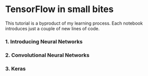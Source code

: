 # TensorFlow in small bites

This tutorial is a byproduct of my learning process. Each notebook introduces just a couple of new lines of code.

### 1. Introducing Neural Networks
### 2. Convolutional Neural Networks
### 3. Keras
